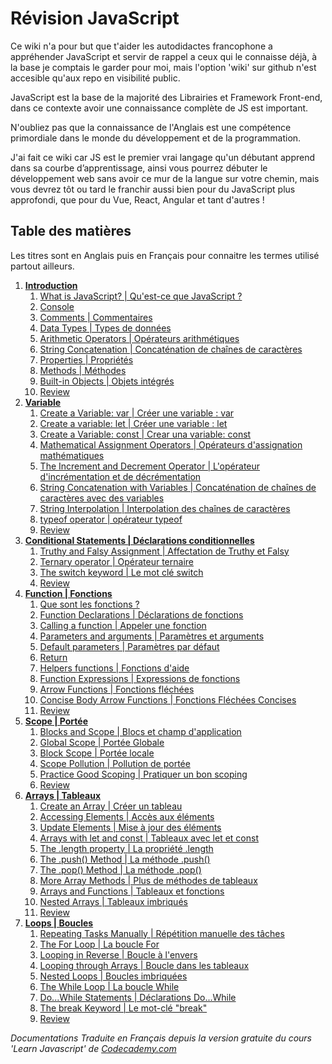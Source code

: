 
 # Révision JavaScript
Ce wiki n'a pour but que t'aider les autodidactes francophone a appréhender JavaScript et servir de rappel a ceux qui le connaisse déjà, à la base je comptais le garder pour moi, mais l'option 'wiki' sur github n'est accesible qu'aux repo en visibilité public. 

JavaScript est la base de la majorité des Librairies et Framework Front-end, dans ce contexte avoir une connaissance complète de JS est important.

N'oubliez pas que la connaissance de l'Anglais est une compétence primordiale dans le monde du développement et de la programmation.

J'ai fait ce wiki car JS est le premier vrai langage qu'un débutant apprend dans sa courbe d’apprentissage, ainsi vous pourrez débuter le développement web sans avoir ce mur de la langue sur votre chemin, mais vous devrez tôt ou tard le franchir aussi bien pour du JavaScript plus approfondi, que pour du Vue, React, Angular et tant d'autres !

## Table des matières
Les titres sont en Anglais puis en Français pour connaitre les termes utilisé partout ailleurs.

 1. [**Introduction**][1]
	 1. [What is JavaScript? | Qu'est-ce que JavaScript ?][1.1]
	 2. [Console][1.2]
	 3. [Comments | Commentaires][1.3]
	 4. [Data Types | Types de données][1.4]
	 5. [Arithmetic Operators | Opérateurs arithmétiques][1.5]
	 6. [String Concatenation | Concaténation de chaînes de caractères][1.6]
	 7. [Properties | Propriétés][1.7]
	 8. [Methods | Méthodes][1.8]
	 9. [Built-in Objects | Objets intégrés][1.9]
	 10. [Review][R1] 
 2. [**Variable**][2]
	1. [Create a Variable: var | Créer une variable : var][2.1]
	2. [Create a variable: let | Créer une variable : let][2.2]
	3. [Create a Variable: const | Crear una variable: const][2.3]
	4. [Mathematical Assignment Operators | Opérateurs d'assignation mathématiques][2.4]
	5. [The Increment and Decrement Operator | L'opérateur d'incrémentation et de décrémentation][2.5]
	6. [String Concatenation with Variables | Concaténation de chaînes de caractères avec des variables][2.6]
	7. [String Interpolation | Interpolation des chaînes de caractères][2.7]
	8. [typeof operator | opérateur typeof][2.8]
	9. [Review][R2] 
 3. [**Conditional Statements | Déclarations conditionnelles**][3]
	1. [Truthy and Falsy Assignment | Affectation de Truthy et Falsy][3.1]
	2. [Ternary operator | Opérateur ternaire][3.2]
	3. [The switch keyword | Le mot clé switch][3.3]
	4. [Review][R3]
 4. [**Function | Fonctions**][4]
	1. [Que sont les fonctions ?][4.1]
	2. [Function Declarations | Déclarations de fonctions][4.2]
	3. [Calling a function | Appeler une fonction][4.3]
	4. [Parameters and arguments | Paramètres et arguments][4.4]
	5. [Default parameters | Paramètres par défaut][4.5]
	6. [Return][4.6]
	7. [Helpers functions | Fonctions d'aide][4.7]
	8. [Function Expressions | Expressions de fonctions][4.8]
	9. [Arrow Functions | Fonctions fléchées][4.9]
	10. [Concise Body Arrow Functions | Fonctions Fléchées Concises][4.10] 
	11. [Review][R4]
5. [**Scope | Portée**][5]
	1. [Blocks and Scope | Blocs et champ d'application][5.1]
	2. [Global Scope | Portée Globale][5.2]
	3. [Block Scope | Portée locale][5.3]
	4. [Scope Pollution | Pollution de portée][5.4]
	5. [Practice Good Scoping | Pratiquer un bon scoping][5.5]
	6. [Review][R5]
6. [**Arrays | Tableaux**][6]
	1. [Create an Array | Créer un tableau][6.1]
	2. [Accessing Elements | Accès aux éléments][6.2]
	3. [Update Elements | Mise à jour des éléments][6.3]
	4. [Arrays with let and const | Tableaux avec let et const][6.4]
	5. [The .length property | La propriété .length][6.5]
	6. [The .push() Method | La méthode .push()][6.6]
	7. [The .pop() Method | La méthode .pop()][6.7]
	8. [More Array Methods | Plus de méthodes de tableaux][6.8]
	9. [Arrays and Functions | Tableaux et fonctions][6.9]
	10. [Nested Arrays | Tableaux imbriqués][6.10]
	11. [Review][R6]
7. [**Loops | Boucles**][7]
	1. [Repeating Tasks Manually | Répétition manuelle des tâches][7.1]
	2. [The For Loop | La boucle For][7.2]
	3. [Looping in Reverse | Boucle à l'envers][7.3]
	4. [Looping through Arrays | Boucle dans les tableaux][7.4]
	5. [Nested Loops | Boucles imbriquées][7.5]
	6. [The While Loop | La boucle While][7.6]
	7. [Do...While Statements | Déclarations Do...While][7.7]
	8. [The break Keyword | Le mot-clé "break"][7.8]
	9. [Review][R7]
	 


_Documentations Traduite en Français depuis la version gratuite du cours 'Learn Javascript' de [Codecademy.com][CC]_

[1]: https://github.com/Thoms-code/Javascript-Cheatsheet/wiki/1.-Introduction
[1.1]: https://github.com/Thoms-code/Javascript-Cheatsheet/wiki/1.-Introduction#11-what-is-javascript--quest-ce-que-javascript-
[1.2]: https://github.com/Thoms-code/Javascript-Cheatsheet/wiki/1.-Introduction#12-console
[1.3]: https://github.com/Thoms-code/Javascript-Cheatsheet/wiki/1.-Introduction#13-comments--commentaires
[1.4]: https://github.com/Thoms-code/Javascript-Cheatsheet/wiki/1.-Introduction#14-data-types--types-de-donn%C3%A9es
[1.5]: https://github.com/Thoms-code/Javascript-Cheatsheet/wiki/1.-Introduction#15-arithmetic-operators--op%C3%A9rateurs-arithm%C3%A9tiques
[1.6]: https://github.com/Thoms-code/Javascript-Cheatsheet/wiki/1.-Introduction#16-string-concatenation--concat%C3%A9nation-de-cha%C3%AEnes-de-caract%C3%A8res
[1.7]: https://github.com/Thoms-code/Javascript-Cheatsheet/wiki/1.-Introduction#17-properties--propri%C3%A9t%C3%A9s
[1.8]: https://github.com/Thoms-code/Javascript-Cheatsheet/wiki/1.-Introduction#18-methods--m%C3%A9thodes
[1.9]:https://github.com/Thoms-code/Javascript-Cheatsheet/wiki/1.-Introduction#19-built-in-objects--objets-int%C3%A9gr%C3%A9s
[R1]:https://github.com/Thoms-code/Javascript-Cheatsheet/wiki/1.-Introduction#review

[2]: https://github.com/Thoms-code/Javascript-Cheatsheet/wiki/2.-Variable
[2.1]: https://github.com/Thoms-code/Javascript-Cheatsheet/wiki/2.-Variable#21-create-a-variable-var--cr%C3%A9er-une-variable--var
[2.2]: https://github.com/Thoms-code/Javascript-Cheatsheet/wiki/2.-Variable#22-create-a-variable-let--cr%C3%A9er-une-variable--let
[2.3]: https://github.com/Thoms-code/Javascript-Cheatsheet/wiki/2.-Variable#23-create-a-variable-const--crear-una-variable-const
[2.4]: https://github.com/Thoms-code/Javascript-Cheatsheet/wiki/2.-Variable#24-mathematical-assignment-operators--op%C3%A9rateurs-dassignation-math%C3%A9matiques
[2.5]: https://github.com/Thoms-code/Javascript-Cheatsheet/wiki/2.-Variable#25-the-increment-and-decrement-operator--lop%C3%A9rateur-dincr%C3%A9mentation-et-de-d%C3%A9cr%C3%A9mentation
[2.6]: https://github.com/Thoms-code/Javascript-Cheatsheet/wiki/2.-Variable#26-string-concatenation-with-variables--concat%C3%A9nation-de-cha%C3%AEnes-de-caract%C3%A8res-avec-des-variables
[2.7]: https://github.com/Thoms-code/Javascript-Cheatsheet/wiki/2.-Variable#27-string-interpolation--interpolation-des-cha%C3%AEnes-de-caract%C3%A8res
[2.8]: https://github.com/Thoms-code/Javascript-Cheatsheet/wiki/2.-Variable#28-typeof-operator--op%C3%A9rateur-typeof
[R2]: https://github.com/Thoms-code/Javascript-Cheatsheet/wiki/2.-Variable#review

[3]: https://github.com/Thoms-code/Javascript-Cheatsheet/wiki/3.-Conditional-Statements-%7C-D%C3%A9clarations-conditionnelles
[3.1]: https://github.com/Thoms-code/Javascript-Cheatsheet/wiki/3.-Conditional-Statements-%7C-D%C3%A9clarations-conditionnelles#3-1-truthy-and-falsy-assignment--affectation-de-truthy-et-falsy
[3.2]: https://github.com/Thoms-code/Javascript-Cheatsheet/wiki/3.-Conditional-Statements-%7C-D%C3%A9clarations-conditionnelles#32-ternary-operator--op%C3%A9rateur-ternaire
[3.3]: https://github.com/Thoms-code/Javascript-Cheatsheet/wiki/3.-Conditional-Statements-%7C-D%C3%A9clarations-conditionnelles#33-the-switch-keyword--le-mot-cl%C3%A9-switch
[R3]: https://github.com/Thoms-code/Javascript-Cheatsheet/wiki/3.-Conditional-Statements-%7C-D%C3%A9clarations-conditionnelles#review

[4]: https://github.com/Thoms-code/Javascript-Cheatsheet/wiki/4.-Function-%7C-Fonction
[4.1]: https://github.com/Thoms-code/Javascript-Cheatsheet/wiki/4.-Function-%7C-Fonction#41-que-sont-les-fonctions-
[4.2]: https://github.com/Thoms-code/Javascript-Cheatsheet/wiki/4.-Function-%7C-Fonction#42-function-declarations--d%C3%A9clarations-de-fonctions
[4.3]: https://github.com/Thoms-code/Javascript-Cheatsheet/wiki/4.-Function-%7C-Fonction#43-calling-a-function--appeler-une-fonction
[4.4]: https://github.com/Thoms-code/Javascript-Cheatsheet/wiki/4.-Function-%7C-Fonction#44-parameters-and-arguments--param%C3%A8tres-et-arguments
[4.5]: https://github.com/Thoms-code/Javascript-Cheatsheet/wiki/4.-Function-%7C-Fonction#45-default-parameters--param%C3%A8tres-par-d%C3%A9faut
[4.6]: https://github.com/Thoms-code/Javascript-Cheatsheet/wiki/4.-Function-%7C-Fonction#46-return
[4.7]: https://github.com/Thoms-code/Javascript-Cheatsheet/wiki/4.-Function-%7C-Fonction#47-helpers-functions--fonctions-daide
[4.8]: https://github.com/Thoms-code/Javascript-Cheatsheet/wiki/4.-Function-%7C-Fonction#48-function-expressions--expressions-de-fonctions
[4.9]: https://github.com/Thoms-code/Javascript-Cheatsheet/wiki/4.-Function-%7C-Fonction#49-arrow-functions--fonctions-fl%C3%A9ch%C3%A9es
[4.10]: https://github.com/Thoms-code/Javascript-Cheatsheet/wiki/4.-Function-|-Fonction#410-concise-body-arrow-functions--fonctions-fléchées-concises
[R4]: https://github.com/Thoms-code/Javascript-Cheatsheet/wiki/4.-Function-%7C-Fonction#review

[5]: https://github.com/Thoms-code/Javascript-Cheatsheet/wiki/5.-Scope-%7C-Port%C3%A9e
[5.1]: https://github.com/Thoms-code/Javascript-Cheatsheet/wiki/5.-Scope-%7C-Port%C3%A9e#51-blocks-and-scope--blocs-et-champ-dapplication
[5.2]: https://github.com/Thoms-code/Javascript-Cheatsheet/wiki/5.-Scope-%7C-Port%C3%A9e#52-global-scope--port%C3%A9e-globale
[5.3]: https://github.com/Thoms-code/Javascript-Cheatsheet/wiki/5.-Scope-%7C-Port%C3%A9e#53-block-scope--port%C3%A9e-locale
[5.4]: https://github.com/Thoms-code/Javascript-Cheatsheet/wiki/5.-Scope-%7C-Port%C3%A9e#54-scope-pollution--pollution-de-port%C3%A9e
[5.5]: https://github.com/Thoms-code/Javascript-Cheatsheet/wiki/5.-Scope-%7C-Port%C3%A9e#55-practice-good-scoping--pratiquer-un-bon-scoping
[R5]: https://github.com/Thoms-code/Javascript-Cheatsheet/wiki/5.-Scope-%7C-Port%C3%A9e#review

[6]: https://github.com/Thoms-code/Javascript-Cheatsheet/wiki/6.-Arrays-%7C-Tableaux
[6.1]: https://github.com/Thoms-code/Javascript-Cheatsheet/wiki/6.-Arrays-%7C-Tableaux#61-create-an-array--cr%C3%A9er-un-tableau
[6.2]: https://github.com/Thoms-code/Javascript-Cheatsheet/wiki/6.-Arrays-|-Tableaux#62-accessing-elements--accès-aux-éléments
[6.3]: https://github.com/Thoms-code/Javascript-Cheatsheet/wiki/6.-Arrays-%7C-Tableaux#63-update-elements--mise-%C3%A0-jour-des-%C3%A9l%C3%A9ments
[6.4]: https://github.com/Thoms-code/Javascript-Cheatsheet/wiki/6.-Arrays-%7C-Tableaux#64-arrays-with-let-and-const--tableaux-avec-let-et-const
[6.5]: https://github.com/Thoms-code/Javascript-Cheatsheet/wiki/6.-Arrays-%7C-Tableaux#65-the-length-property--la-propri%C3%A9t%C3%A9-length
[6.6]: https://github.com/Thoms-code/Javascript-Cheatsheet/wiki/6.-Arrays-%7C-Tableaux#66-the-push-method--la-m%C3%A9thode-push
[6.7]: https://github.com/Thoms-code/Javascript-Cheatsheet/wiki/6.-Arrays-%7C-Tableaux#67-the-pop-method--la-m%C3%A9thode-pop
[6.8]: https://github.com/Thoms-code/Javascript-Cheatsheet/wiki/6.-Arrays-%7C-Tableaux#68-more-array-methods--plus-de-m%C3%A9thodes-de-tableaux
[6.9]: https://github.com/Thoms-code/Javascript-Cheatsheet/wiki/6.-Arrays-%7C-Tableaux#69-arrays-and-functions--tableaux-et-fonctions
[6.10]: https://github.com/Thoms-code/Javascript-Cheatsheet/wiki/6.-Arrays-%7C-Tableaux#610-nested-arrays--tableaux-imbriqu%C3%A9s
[R6]: https://github.com/Thoms-code/Javascript-Cheatsheet/wiki/6.-Arrays-%7C-Tableaux#review

[7]: https://github.com/Thoms-code/Javascript-Cheatsheet/wiki/7.-Loops-%7C-Boucles
[7.1]: https://github.com/Thoms-code/Javascript-Cheatsheet/wiki/7.-Loops-%7C-Boucles#71-repeating-tasks-manually--r%C3%A9p%C3%A9tition-manuelle-des-t%C3%A2ches
[7.2]: https://github.com/Thoms-code/Javascript-Cheatsheet/wiki/7.-Loops-%7C-Boucles#72-the-for-loop--la-boucle-for
[7.3]: https://github.com/Thoms-code/Javascript-Cheatsheet/wiki/7.-Loops-%7C-Boucles#73-looping-in-reverse--boucle-%C3%A0-lenvers
[7.4]: https://github.com/Thoms-code/Javascript-Cheatsheet/wiki/7.-Loops-%7C-Boucles#74-looping-through-arrays--boucle-dans-les-tableaux
[7.5]: https://github.com/Thoms-code/Javascript-Cheatsheet/wiki/7.-Loops-%7C-Boucles#75-nested-loops--boucles-imbriqu%C3%A9es
[7.6]: https://github.com/Thoms-code/Javascript-Cheatsheet/wiki/7.-Loops-%7C-Boucles#76-the-while-loop--la-boucle-while
[7.7]: https://github.com/Thoms-code/Javascript-Cheatsheet/wiki/7.-Loops-%7C-Boucles#77-dowhile-statements--d%C3%A9clarations-dowhile
[7.8]: https://github.com/Thoms-code/Javascript-Cheatsheet/wiki/7.-Loops-%7C-Boucles#78-the-break-keyword--le-mot-cl%C3%A9-break
[R7]: https://github.com/Thoms-code/Javascript-Cheatsheet/wiki/7.-Loops-%7C-Boucles#review



[CC]: https://www.codecademy.com/
